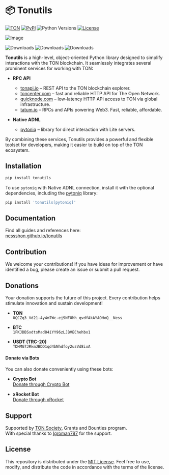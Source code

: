 # 📦 Tonutils

[![TON](https://img.shields.io/badge/TON-grey?logo=TON&logoColor=40AEF0)](https://ton.org)
[![PyPI](https://img.shields.io/pypi/v/tonutils.svg?color=FFE873&labelColor=3776AB)](https://pypi.python.org/pypi/tonutils)
![Python Versions](https://img.shields.io/badge/Python-3.10%20--%203.12-black?color=FFE873&labelColor=3776AB)
[![License](https://img.shields.io/github/license/nessshon/tonutils)](LICENSE)

![Image](https://telegra.ph//file/068ea06087c9ce8c6bfed.jpg)

![Downloads](https://pepy.tech/badge/tonutils)
![Downloads](https://pepy.tech/badge/tonutils/month)
![Downloads](https://pepy.tech/badge/tonutils/week)

**Tonutils** is a high-level, object-oriented Python library designed to simplify interactions with the TON blockchain.
It seamlessly integrates several prominent services for working with TON:

* **RPC API**
    * [tonapi.io](https://tonapi.io) – REST API to the TON blockchain explorer.
    * [toncenter.com](https://toncenter.com) – fast and reliable HTTP API for The Open Network.
    * [quicknode.com](https://www.quicknode.com/) – low-latency HTTP API access to TON via global infrastructure.
    * [tatum.io](https://tatum.io) – RPCs and APIs powering Web3. Fast, reliable, affordable.

* **Native ADNL**
    * [pytoniq](https://github.com/yungwine/pytoniq) – library for direct interaction with Lite servers.

By combining these services, Tonutils provides a powerful and flexible toolset for developers, making it easier to build
on top of the TON ecosystem.

## Installation

```bash
pip install tonutils
```

To use `pytoniq` with Native ADNL connection, install it with the optional dependencies, including
the [pytoniq](https://github.com/yungwine/pytoniq) library:

```bash
pip install 'tonutils[pytoniq]'
```

## Documentation

Find all guides and references here:  
[nessshon.github.io/tonutils](https://nessshon.github.io/tonutils/)

## Contribution

We welcome your contributions! If you have ideas for improvement or have identified a bug, please create an issue or
submit a pull request.

## Donations

Your donation supports the future of this project. Every contribution helps stimulate innovation and sustain
development!

- **TON**  
  `UQCZq3_Vd21-4y4m7Wc-ej9NFOhh_qvdfAkAYAOHoQ__Ness`

- **BTC**  
  `1FKJDBSxdtsMad84iYY96zLJBVEChehbx1`

- **USDT (TRC-20)**  
  `TDHMG7JRkmJBDD1qd4bNhdfoy2uzVd8ixA`

#### Donate via Bots

You can also donate conveniently using these bots:

- **Crypto Bot**  
  [Donate through Crypto Bot](https://t.me/send?start=IVW1cyG3DYqG)

- **xRocket Bot**  
  [Donate through xRocket](https://t.me/xrocket?start=inv_R4llrClZtPjovVe)

## Support

Supported by [TON Society](https://github.com/ton-society/grants-and-bounties), Grants and Bounties program.\
With special thanks to [Igroman787](https://github.com/Igroman787) for the support.

## License

This repository is distributed under the [MIT License](LICENSE).
Feel free to use, modify, and distribute the code in accordance with the terms of the license.
